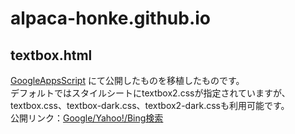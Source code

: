 # alpaca-honke.github.io  
## textbox.html  
[GoogleAppsScript](https://script.google.com/macros/s/AKfycbwWqsiOJEIj-DfRByZILn7Z3B0Cp0lxdr824AM-thRM5VQ84Hf9tyiJ28z_TAWcK_xMSw/exec) にて公開したものを移植したものです。  
デフォルトではスタイルシートにtextbox2.cssが指定されていますが、textbox.css、textbox-dark.css、textbox2-dark.cssも利用可能です。  
公開リンク：[Google/Yahoo!/Bing検索](./textbox.html)  
